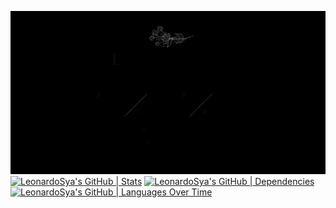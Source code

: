 ![alt text](766bda3f7e16122c39f18559cf16ccab-1.gif)
[![LeonardoSya's GitHub | Stats](https://stats.quine.sh/LeonardoSya/github?theme=dark)](https://quine.sh?utm_source=widgets&utm_campaign=LeonardoSya)
[![LeonardoSya's GitHub | Dependencies](https://stats.quine.sh/LeonardoSya/dependencies?theme=dark)](https://quine.sh?utm_source=widgets&utm_campaign=LeonardoSya)
[![LeonardoSya's GitHub | Languages Over Time](https://stats.quine.sh/LeonardoSya/languages-over-time?theme=dark)](https://quine.sh?utm_source=widgets&utm_campaign=LeonardoSya)
